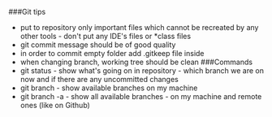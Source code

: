 ###Git tips
- put to repository only important files which cannot be recreated by any other tools - don't put any IDE's files or *class files
- git commit message should be of good quality
- in order to commit empty folder add .gitkeep file inside
- when changing branch, working tree should be clean
###Commands
- git status - show what's going on in repository - which branch we are on now and if there are any uncommitted changes
- git branch - show available branches on my machine
- git branch -a - show all available branches - on my machine and remote ones (like on Github)